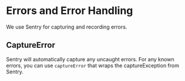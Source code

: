 # Errors and Error Handling

We use Sentry for capturing and recording errors.

## CaptureError

Sentry will automatically capture any uncaught errors. For any known errors, you can use `captureError` that wraps the captureException from Sentry.
